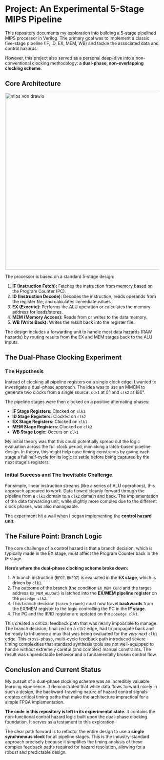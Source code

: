 # Project: An Experimental 5-Stage MIPS Pipeline

This repository documents my exploration into building a 5-stage pipelined MIPS processor in Verilog. The primary goal was to implement a classic five-stage pipeline (IF, ID, EX, MEM, WB) and tackle the associated data and control hazards.

However, this project also served as a personal deep-dive into a non-conventional clocking methodology: **a dual-phase, non-overlapping clocking scheme**.



## Core Architecture

<img width="1063" height="579" alt="mips_von drawio" src="https://github.com/user-attachments/assets/ec23729d-308c-4ae6-a8a8-553a7132bd9e" />


The processor is based on a standard 5-stage design:
1.  **IF (Instruction Fetch):** Fetches the instruction from memory based on the Program Counter (PC).
2.  **ID (Instruction Decode):** Decodes the instruction, reads operands from the register file, and calculates immediate values.
3.  **EX (Execute):** Performs the ALU operation or calculates the memory address for loads/stores.
4.  **MEM (Memory Access):** Reads from or writes to the data memory.
5.  **WB (Write Back):** Writes the result back into the register file.

The design includes a forwarding unit to handle most data hazards (RAW hazards) by routing results from the EX and MEM stages back to the ALU inputs.

## The Dual-Phase Clocking Experiment

### The Hypothesis

Instead of clocking all pipeline registers on a single clock edge, I wanted to investigate a dual-phase approach. The idea was to use an MMCM to generate two clocks from a single source: `clk1` at 0° and `clk2` at 180°.

The pipeline stages were then clocked on a positive alternating phases:
- **IF Stage Registers:** Clocked on `clk1`
- **ID Stage Registers:** Clocked on `clk2`
- **EX Stage Registers:** Clocked on `clk1`
- **MEM Stage Registers:** Clocked on `clk2`
- **WB Stage Logic:** Occurs on `clk1`

My initial theory was that this could potentially spread out the logic evaluation across the full clock period, mimicking a latch-based pipeline design. In theory, this might help ease timing constraints by giving each stage a full half-cycle for its logic to settle before being captured by the next stage's registers.

### Initial Success and The Inevitable Challenge

For simple, linear instruction streams (like a series of ALU operations), this approach appeared to work. Data flowed cleanly forward through the pipeline from a `clk1` domain to a `clk2` domain and back. The implementation of the data forwarding unit, while slightly more complex due to the different clock phases, was also manageable.

The experiment hit a wall when I began implementing the **control hazard unit**.

## The Failure Point: Branch Logic

The core challenge of a control hazard is that a branch decision, which is typically made in the EX stage, must affect the Program Counter back in the IF stage.

**Here’s where the dual-phase clocking scheme broke down:**

1.  A branch instruction (`BEQZ`, `BNEQZ`) is evaluated in the **EX stage**, which is driven by `clk1`.
2.  The outcome of the branch (the condition `EX_MEM_Cond` and the target address `EX_MEM_ALUOut`) is latched into the **EX/MEM pipeline register** on the `posedge clk2`.
3.  This branch decision (`taken_branch`) must now travel **backwards** from the EX/MEM register to the logic controlling the PC in the **IF stage**.
4.  The PC and the IF/ID register are updated on the `posedge clk1`.

This created a critical feedback path that was nearly impossible to manage. The branch decision, finalized on a `clk2` edge, had to propagate back and be ready to influence a mux that was being evaluated for the *very next* `clk1` edge. This cross-phase, multi-cycle feedback path introduced severe timing complexities that standard synthesis tools are not well-equipped to handle without extremely careful (and complex) manual constraints. The result was unpredictable behavior and a fundamentally broken control flow.

## Conclusion and Current Status

My pursuit of a dual-phase clocking scheme was an incredibly valuable learning experience. It demonstrated that while data flows forward nicely in such a design, the backward-traveling nature of hazard control signals creates critical timing paths that make the architecture impractical for a simple FPGA implementation.

**The code in this repository is left in its experimental state.** It contains the non-functional control hazard logic built upon the dual-phase clocking foundation. It serves as a testament to this exploration.

The clear path forward is to refactor the entire design to use a **single synchronous clock** for all pipeline stages. This is the industry-standard approach precisely because it simplifies the timing analysis of these complex feedback paths required for hazard resolution, allowing for a robust and predictable design.

